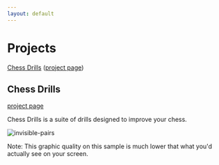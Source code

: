 ```yaml
---
layout: default
---
```


# Projects

[chessdrills]: https://github.com/heategn/chessdrills "Chess Drills"

<a href="#chessdrills">Chess Drills</a> ([project page][chessdrills])

## Chess Drills
<a name="chessdrills"></a>

[project page][chessdrills]

Chess Drills is a suite of drills designed to improve your chess.

![invisible-pairs](https://github.com/heategn/site/raw/master/cdanimation.gif)

Note: This graphic quality on this sample is much lower that what you'd actually see on your screen.
